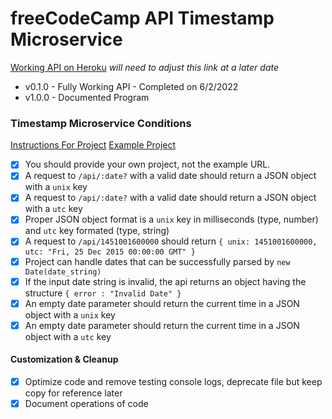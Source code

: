 # freeCodeCamp API Timestamp Microservice

[Working API on Heroku](https://fcc-ms-time.herokuapp.com/)
*will need to adjust this link at a later date*

- v0.1.0 - Fully Working API - Completed on 6/2/2022
- v1.0.0 - Documented Program

### Timestamp Microservice Conditions

[Instructions For Project](https://www.freecodecamp.org/learn/apis-and-microservices/apis-and-microservices-projects/timestamp-microservice)
[Example Project](https://timestamp-microservice.freecodecamp.rocks/)

- [x] You should provide your own project, not the example URL.
- [x] A request to `/api/:date?` with a valid date should return a JSON object with a `unix` key
- [x] A request to `/api/:date?` with a valid date should return a JSON object with a `utc` key
- [x] Proper JSON object format is a `unix` key in milliseconds (type, number) and `utc` key formated (type, string)
- [x] A request to `/api/1451001600000` should return `{ unix: 1451001600000, utc: "Fri, 25 Dec 2015 00:00:00 GMT" }`
- [x] Project can handle dates that can be successfully parsed by `new Date(date_string)`
- [x] If the input date string is invalid, the api returns an object having the structure `{ error : "Invalid Date" }`
- [x] An empty date parameter should return the current time in a JSON object with a `unix` key
- [x] An empty date parameter should return the current time in a JSON object with a `utc` key

#### Customization & Cleanup
- [x] Optimize code and remove testing console logs, deprecate file but keep copy for reference later
- [x] Document operations of code
